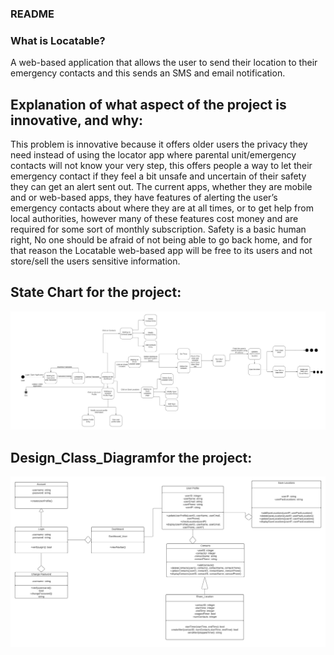### README


### What is Locatable?
A web-based application that allows the user to send their location to their emergency contacts and this sends an SMS and email notification.



## Explanation of what aspect of the project is innovative, and why:
This problem is innovative because it offers older users the privacy they need instead of using the locator 
app where parental unit/emergency contacts will not know your very step, this offers people a way to let 
their emergency contact if they feel a bit unsafe and uncertain of their safety they can get an alert sent out. The 
current apps, whether they are mobile and or web-based apps, they have features of alerting the user’s emergency 
contacts about where they are at all times, or to get help from local authorities, however many of 
these features cost money and are required for some sort of monthly subscription. Safety is a basic human right,
No one should be afraid of not being able to go back home, and for that reason the Locatable web-based app 
will be free to its users and not store/sell the users sensitive information.


## State Chart for the project:
![State Chart](./docs/State_Chart.jpeg)

## Design_Class_Diagramfor the project:
![Design Class Diagram](./docs/Design_Class_Diagram.jpeg)


